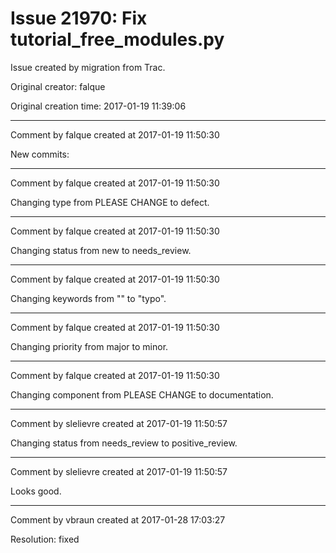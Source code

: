 # Issue 21970: Fix tutorial_free_modules.py

Issue created by migration from Trac.

Original creator: falque

Original creation time: 2017-01-19 11:39:06




---

Comment by falque created at 2017-01-19 11:50:30

New commits:


---

Comment by falque created at 2017-01-19 11:50:30

Changing type from PLEASE CHANGE to defect.


---

Comment by falque created at 2017-01-19 11:50:30

Changing status from new to needs_review.


---

Comment by falque created at 2017-01-19 11:50:30

Changing keywords from "" to "typo".


---

Comment by falque created at 2017-01-19 11:50:30

Changing priority from major to minor.


---

Comment by falque created at 2017-01-19 11:50:30

Changing component from PLEASE CHANGE to documentation.


---

Comment by slelievre created at 2017-01-19 11:50:57

Changing status from needs_review to positive_review.


---

Comment by slelievre created at 2017-01-19 11:50:57

Looks good.


---

Comment by vbraun created at 2017-01-28 17:03:27

Resolution: fixed

